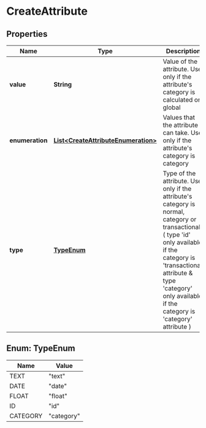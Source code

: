 
# CreateAttribute

## Properties
Name | Type | Description | Notes
------------ | ------------- | ------------- | -------------
**value** | **String** | Value of the attribute. Use only if the attribute&#39;s category is calculated or global |  [optional]
**enumeration** | [**List&lt;CreateAttributeEnumeration&gt;**](CreateAttributeEnumeration.md) | Values that the attribute can take. Use only if the attribute&#39;s category is category |  [optional]
**type** | [**TypeEnum**](#TypeEnum) | Type of the attribute. Use only if the attribute&#39;s category is normal, category or transactional ( type &#39;id&#39; only available if the category is &#39;transactional&#39; attribute &amp; type &#39;category&#39; only available if the category is &#39;category&#39; attribute ) |  [optional]


<a name="TypeEnum"></a>
## Enum: TypeEnum
Name | Value
---- | -----
TEXT | &quot;text&quot;
DATE | &quot;date&quot;
FLOAT | &quot;float&quot;
ID | &quot;id&quot;
CATEGORY | &quot;category&quot;



